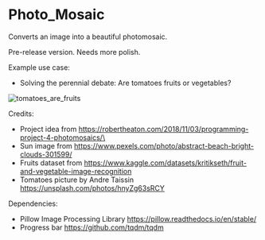 # Photo_Mosaic

Converts an image into a beautiful photomosaic. 

Pre-release version. Needs more polish.

Example use case:

- Solving the perennial debate: Are tomatoes fruits or vegetables?

![tomatoes_are_fruits](https://user-images.githubusercontent.com/19843342/159955932-ea7d4854-1b9e-4303-a9d8-ae1577fafed3.jpg)

Credits:

- Project idea from https://robertheaton.com/2018/11/03/programming-project-4-photomosaics/\
- Sun image from https://www.pexels.com/photo/abstract-beach-bright-clouds-301599/ 
- Fruits dataset from https://www.kaggle.com/datasets/kritikseth/fruit-and-vegetable-image-recognition
- Tomatoes picture by Andre Taissin https://unsplash.com/photos/hnyZg63sRCY

Dependencies:

- Pillow Image Processing Library https://pillow.readthedocs.io/en/stable/
- Progress bar https://github.com/tqdm/tqdm





